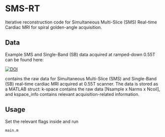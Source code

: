 # SMS-RT

Iterative reconstruction code for Simultaneous Multi-Slice (SMS) Real-time Cardiac MRI for spiral golden-angle acquisition. 

## Data

Example SMS and Single-Band (SB) data acquired at ramped-down 0.55T can be found here: 

[![DOI](https://zenodo.org/badge/DOI/10.5281/zenodo.12737931.svg)](https://doi.org/10.5281/zenodo.12737931)

contains the raw data for Simultaneous Multi-Slice (SMS) and Single-Band (SB) real-time cardiac MRI acquired at 0.55T scanner. The data is stored as a MATLAB struct: k-space contains the raw data [Nsample x Narms x Ncoil], and kspace_info contains relevant acquisition-related information.

## Usage

Set the relevant flags inside and run 

```
main.m
```
